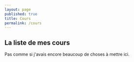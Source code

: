 ```yaml
---
layout: page
published: true
title: Cours
permalink: /cours
---
```


## La liste de mes cours

Pas comme si j'avais encore beaucoup de choses à mettre ici.